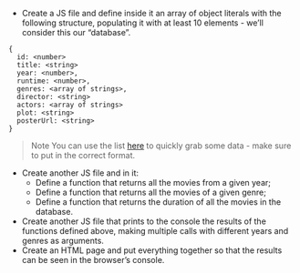 - Create a JS file and define inside it an array of object literals with the following structure, populating it with at least 10 elements - we’ll consider this our “database”.
```
{
  id: <number>
  title: <string>
  year: <number>,
  runtime: <number>,
  genres: <array of strings>,
  director: <string>
  actors: <array of strings>
  plot: <string>
  posterUrl: <string>
}
```
>Note You can use the list [here](https://github.com/erik-sytnyk/movies-list/blob/master/db.json) to quickly grab some data - make sure to put in the correct format.
- Create another JS file and in it:
  - Define a function that returns all the movies from a given year;
  - Define a function that returns all the movies of a given genre;
  - Define a function that returns the duration of all the movies in the database.
- Create another JS file that prints to the console the results of the functions defined above, making multiple calls with different years and genres as arguments.
- Create an HTML page and put everything together so that the results can be seen in the browser’s console.